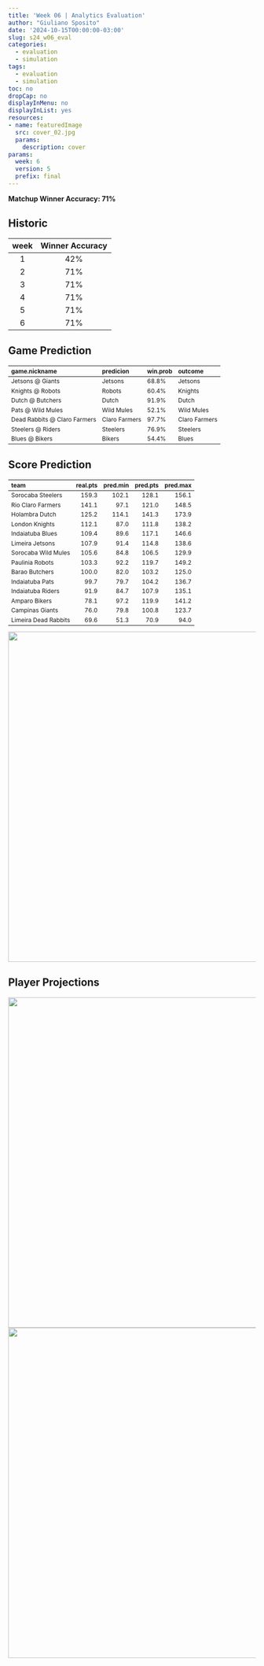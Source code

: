 ```yaml
---
title: 'Week 06 | Analytics Evaluation'
author: "Giuliano Sposito"
date: '2024-10-15T00:00:00-03:00'
slug: s24_w06_eval
categories:
  - evaluation
  - simulation
tags:
  - evaluation
  - simulation
toc: no
dropCap: no
displayInMenu: no
displayInList: yes
resources:
- name: featuredImage
  src: cover_02.jpg
  params:
    description: cover
params:
  week: 6
  version: 5
  prefix: final
---
```

<script src="{{< blogdown/postref >}}index_files/kePrint/kePrint.js"></script>
<link href="{{< blogdown/postref >}}index_files/lightable/lightable.css" rel="stylesheet" />
<script src="{{< blogdown/postref >}}index_files/kePrint/kePrint.js"></script>
<link href="{{< blogdown/postref >}}index_files/lightable/lightable.css" rel="stylesheet" />

**Matchup Winner Accuracy: 71%**

<!--more-->

## Historic

| week | Winner Accuracy |
|:----:|:---------------:|
| 1    |       42%       |
| 2    |       71%       |
| 3    |       71%       |
| 4    |       71%       |
| 5    |       71%       |
| 6    |       71%       |






## Game Prediction

<table class="table" style="font-size: 12px; margin-left: auto; margin-right: auto;">
 <thead>
  <tr>
   <th style="text-align:left;"> game.nickname </th>
   <th style="text-align:left;"> predicion </th>
   <th style="text-align:left;"> win.prob </th>
   <th style="text-align:left;"> outcome </th>
  </tr>
 </thead>
<tbody>
  <tr>
   <td style="text-align:left;"> Jetsons @ Giants </td>
   <td style="text-align:left;"> Jetsons </td>
   <td style="text-align:left;"> 68.8% </td>
   <td style="text-align:left;"> Jetsons </td>
  </tr>
  <tr>
   <td style="text-align:left;"> Knights @ Robots </td>
   <td style="text-align:left;"> Robots </td>
   <td style="text-align:left;"> 60.4% </td>
   <td style="text-align:left;"> Knights </td>
  </tr>
  <tr>
   <td style="text-align:left;"> Dutch @ Butchers </td>
   <td style="text-align:left;"> Dutch </td>
   <td style="text-align:left;"> 91.9% </td>
   <td style="text-align:left;"> Dutch </td>
  </tr>
  <tr>
   <td style="text-align:left;"> Pats @ Wild Mules </td>
   <td style="text-align:left;"> Wild Mules </td>
   <td style="text-align:left;"> 52.1% </td>
   <td style="text-align:left;"> Wild Mules </td>
  </tr>
  <tr>
   <td style="text-align:left;"> Dead Rabbits @ Claro Farmers </td>
   <td style="text-align:left;"> Claro Farmers </td>
   <td style="text-align:left;"> 97.7% </td>
   <td style="text-align:left;"> Claro Farmers </td>
  </tr>
  <tr>
   <td style="text-align:left;"> Steelers @ Riders </td>
   <td style="text-align:left;"> Steelers </td>
   <td style="text-align:left;"> 76.9% </td>
   <td style="text-align:left;"> Steelers </td>
  </tr>
  <tr>
   <td style="text-align:left;"> Blues @ Bikers </td>
   <td style="text-align:left;"> Bikers </td>
   <td style="text-align:left;"> 54.4% </td>
   <td style="text-align:left;"> Blues </td>
  </tr>
</tbody>
</table>


## Score Prediction

<table class="table" style="font-size: 12px; margin-left: auto; margin-right: auto;">
 <thead>
  <tr>
   <th style="text-align:left;"> team </th>
   <th style="text-align:right;"> real.pts </th>
   <th style="text-align:right;"> pred.min </th>
   <th style="text-align:right;"> pred.pts </th>
   <th style="text-align:right;"> pred.max </th>
  </tr>
 </thead>
<tbody>
  <tr>
   <td style="text-align:left;"> Sorocaba Steelers </td>
   <td style="text-align:right;"> 159.3 </td>
   <td style="text-align:right;"> 102.1 </td>
   <td style="text-align:right;"> 128.1 </td>
   <td style="text-align:right;"> 156.1 </td>
  </tr>
  <tr>
   <td style="text-align:left;"> Rio Claro Farmers </td>
   <td style="text-align:right;"> 141.1 </td>
   <td style="text-align:right;"> 97.1 </td>
   <td style="text-align:right;"> 121.0 </td>
   <td style="text-align:right;"> 148.5 </td>
  </tr>
  <tr>
   <td style="text-align:left;"> Holambra Dutch </td>
   <td style="text-align:right;"> 125.2 </td>
   <td style="text-align:right;"> 114.1 </td>
   <td style="text-align:right;"> 141.3 </td>
   <td style="text-align:right;"> 173.9 </td>
  </tr>
  <tr>
   <td style="text-align:left;"> London Knights </td>
   <td style="text-align:right;"> 112.1 </td>
   <td style="text-align:right;"> 87.0 </td>
   <td style="text-align:right;"> 111.8 </td>
   <td style="text-align:right;"> 138.2 </td>
  </tr>
  <tr>
   <td style="text-align:left;"> Indaiatuba Blues </td>
   <td style="text-align:right;"> 109.4 </td>
   <td style="text-align:right;"> 89.6 </td>
   <td style="text-align:right;"> 117.1 </td>
   <td style="text-align:right;"> 146.6 </td>
  </tr>
  <tr>
   <td style="text-align:left;"> Limeira Jetsons </td>
   <td style="text-align:right;"> 107.9 </td>
   <td style="text-align:right;"> 91.4 </td>
   <td style="text-align:right;"> 114.8 </td>
   <td style="text-align:right;"> 138.6 </td>
  </tr>
  <tr>
   <td style="text-align:left;"> Sorocaba Wild Mules </td>
   <td style="text-align:right;"> 105.6 </td>
   <td style="text-align:right;"> 84.8 </td>
   <td style="text-align:right;"> 106.5 </td>
   <td style="text-align:right;"> 129.9 </td>
  </tr>
  <tr>
   <td style="text-align:left;"> Paulinia Robots </td>
   <td style="text-align:right;"> 103.3 </td>
   <td style="text-align:right;"> 92.2 </td>
   <td style="text-align:right;"> 119.7 </td>
   <td style="text-align:right;"> 149.2 </td>
  </tr>
  <tr>
   <td style="text-align:left;"> Barao Butchers </td>
   <td style="text-align:right;"> 100.0 </td>
   <td style="text-align:right;"> 82.0 </td>
   <td style="text-align:right;"> 103.2 </td>
   <td style="text-align:right;"> 125.0 </td>
  </tr>
  <tr>
   <td style="text-align:left;"> Indaiatuba Pats </td>
   <td style="text-align:right;"> 99.7 </td>
   <td style="text-align:right;"> 79.7 </td>
   <td style="text-align:right;"> 104.2 </td>
   <td style="text-align:right;"> 136.7 </td>
  </tr>
  <tr>
   <td style="text-align:left;"> Indaiatuba Riders </td>
   <td style="text-align:right;"> 91.9 </td>
   <td style="text-align:right;"> 84.7 </td>
   <td style="text-align:right;"> 107.9 </td>
   <td style="text-align:right;"> 135.1 </td>
  </tr>
  <tr>
   <td style="text-align:left;"> Amparo Bikers </td>
   <td style="text-align:right;"> 78.1 </td>
   <td style="text-align:right;"> 97.2 </td>
   <td style="text-align:right;"> 119.9 </td>
   <td style="text-align:right;"> 141.2 </td>
  </tr>
  <tr>
   <td style="text-align:left;"> Campinas Giants </td>
   <td style="text-align:right;"> 76.0 </td>
   <td style="text-align:right;"> 79.8 </td>
   <td style="text-align:right;"> 100.8 </td>
   <td style="text-align:right;"> 123.7 </td>
  </tr>
  <tr>
   <td style="text-align:left;"> Limeira Dead Rabbits </td>
   <td style="text-align:right;"> 69.6 </td>
   <td style="text-align:right;"> 51.3 </td>
   <td style="text-align:right;"> 70.9 </td>
   <td style="text-align:right;"> 94.0 </td>
  </tr>
</tbody>
</table>


<img src="{{< blogdown/postref >}}index_files/figure-html/scoreChart-1.png" width="672" />

## Player Projections

<img src="{{< blogdown/postref >}}index_files/figure-html/pointsProj-1.png" width="672" />

<img src="{{< blogdown/postref >}}index_files/figure-html/projErrors-1.png" width="672" />

